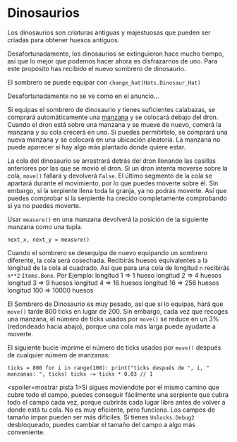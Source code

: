 # Dinosaurios
Los dinosaurios son criaturas antiguas y majestuosas que pueden ser criadas para obtener huesos antiguos.

Desafortunadamente, los dinosaurios se extinguieron hace mucho tiempo, así que lo mejor que podemos hacer ahora es disfrazarnos de uno.
Para este propósito has recibido el nuevo sombrero de dinosaurio.

El sombrero se puede equipar con
`change_hat(Hats.Dinosaur_Hat)`

Desafortunadamente no se ve como en el anuncio...

Si equipas el sombrero de dinosaurio y tienes suficientes calabazas, se comprará automáticamente una [manzana](objects/apple) y se colocará debajo del dron.
Cuando el dron está sobre una manzana y se mueve de nuevo, comerá la manzana y su cola crecerá en uno. Si puedes permitírtelo, se comprará una nueva manzana y se colocará en una ubicación aleatoria.
La manzana no puede aparecer si hay algo más plantado donde quiere estar.

La cola del dinosaurio se arrastrará detrás del dron llenando las casillas anteriores por las que se movió el dron. Si un dron intenta moverse sobre la cola, `move()` fallará y devolverá `False`.
El último segmento de la cola se apartará durante el movimiento, por lo que puedes moverte sobre él. Sin embargo, si la serpiente llena toda la granja, ya no podrás moverte. Así que puedes comprobar si la serpiente ha crecido completamente comprobando si ya no puedes moverte.

Usar `measure()` en una manzana devolverá la posición de la siguiente manzana como una tupla.

`next_x, next_y = measure()`

Cuando el sombrero se desequipa de nuevo equipando un sombrero diferente, la cola será cosechada.
Recibirás huesos equivalentes a la longitud de la cola al cuadrado. Así que para una cola de longitud `n` recibirás `n**2` `Items.Bone`.
Por Ejemplo:
longitud 1 => 1 hueso
longitud 2 => 4 huesos
longitud 3 => 9 huesos
longitud 4 => 16 huesos
longitud 16 => 256 huesos
longitud 100 => 10000 huesos

El Sombrero de Dinosaurio es muy pesado, así que si lo equipas, hará que `move()` tarde 800 ticks en lugar de 200. Sin embargo, cada vez que recoges una manzana, el número de ticks usados por `move()` se reduce en un 3% (redondeado hacia abajo), porque una cola más larga puede ayudarte a moverte.

El siguiente bucle imprime el número de ticks usados por `move()` después de cualquier número de manzanas:

`ticks = 800
for i in range(100):
    print("ticks después de ", i, " manzanas: ", ticks)
    ticks -= ticks * 0.03 // 1`

<spoiler=mostrar pista 1>Si sigues moviéndote por el mismo camino que cubre todo el campo, puedes conseguir fácilmente una serpiente que cubra todo el campo cada vez, porque cubrirás cada lugar libre antes de volver a donde está tu cola. No es muy eficiente, pero funciona.
Los campos de tamaño impar pueden ser más difíciles. Si tienes `Unlocks.Debug2` desbloqueado, puedes cambiar el tamaño del campo a algo más conveniente.</spoiler>